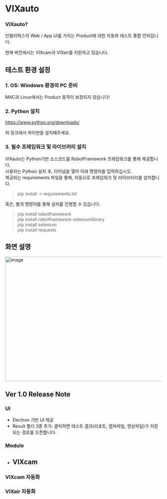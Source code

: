 # VIXauto
### VIXauto?  
인텔리빅스의 Web / App UI를 가지는 Product에 대한 자동화 테스트 통합 런처입니다.         

현재 버전에서는 VIXcam과 VIXair를 지원하고 있습니다.

## 테스트 환경 설정
### 1. OS: Windows 환경의 PC 준비
MAC과 Linux에서는 Product 동작이 보장되지 않습니다!

      
### 2. Python 설치 
https://www.python.org/downloads/   
   
   
위 링크에서 파이썬을 설치해주세요.

### 3. 필수 프레임워크 및 라이브러리 설치
VIXauto는 Python기반 소스코드를 RobotFramework 프레임워크를 통해 제공합니다.      
사용자는 Python 설치 후, 터미널을 열어 아래 명령어를 입력하십시오.   
제공되는 requirements 파일을 통해, 자동으로 프레임워크 및 라이브러리를 설치합니다.   
   
>  pip install -r requirements.txt   
      
혹은, 별개 명령어를 통해 설치를 진행할 수 있습니다.      
>  pip install robotframework   
>  pip install robotframework-seleniumlibrary   
>  pip install selenium   
>  pip install requests   
      
## 화면 설명
   <img width="600" height="400" alt="image" src="https://github.com/user-attachments/assets/9bff7725-877f-45c6-8895-97506dda9df4" />


## Ver 1.0 Release Note
### UI
- Electron 기반 UI 제공   
- Result 폴더 3종 추가: 클릭하면 테스트 결과(리포트, 캡쳐파일, 영상파일)가 저장되는 경로를 오픈합니다.
### Module
- VIXcam
  - 

### VIXcam 자동화



### VIXair 자동화

